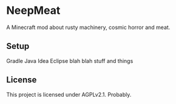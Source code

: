 # NeepMeat

A Minecraft mod about rusty machinery, cosmic horror and meat.

## Setup

Gradle Java Idea Eclipse blah blah stuff and things

## License

This project is licensed under AGPLv2.1. Probably.
